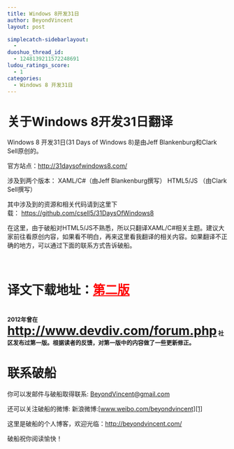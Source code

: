 ```yaml
---
title: Windows 8开发31日
author: BeyondVincent
layout: post

simplecatch-sidebarlayout:
  - 
duoshuo_thread_id:
  - 1248139211572248691
ludou_ratings_score:
  - 1
categories:
  - Windows 8 开发31日
---
```

# 关于Windows 8开发31日翻译

Windows 8 开发31日(31 Days of Windows 8)是由Jeff Blankenburg和Clark Sell原创的。

官方站点：<http://31daysofwindows8.com/>

涉及到两个版本： XAML/C#（由Jeff Blankenburg撰写） HTML5/JS （由Clark Sell撰写）

其中涉及到的资源和相关代码请到这里下载： <https://github.com/csell5/31DaysOfWindows8>

在这里，由于破船对HTML5/JS不熟悉，所以只翻译XAML/C#相关主题。建议大家前往看原创内容，如果看不明白，再来这里看我翻译的相关内容。如果翻译不正确的地方，可以通过下面的联系方式告诉破船。

&nbsp;

# 译文下载地址：<span style="text-decoration: underline;"><strong><span style="color: #ff0000; text-decoration: underline;"><a href="https://github.com/BeyondVincent/31-Days-of-Windows-8" target="_blank"><span style="color: #ff0000; text-decoration: underline;">第二版</span></a><span style="font-size: 13px;"><br /> </span></span></strong></span>

# <span style="font-size: 13px;">2012年曾在</span><a style="font-size: 13px;" href="http://www.devdiv.com/forum.php">http://www.devdiv.com/forum.php</a><span style="font-size: 13px;"> 社区发布过第一版。根据读者的反馈，对第一版中的内容做了一些更新修正。</span>

# 联系破船

你可以发邮件与破船取得联系: <BeyondVincent@gmail.com>

还可以关注破船的微博: 新浪微博:[www.weibo.com/beyondvincent][1]

这里是破船的个人博客，欢迎光临：<http://beyondvincent.com/>

破船祝你阅读愉快！

 [1]: http://www.weibo.com/beyondvincent